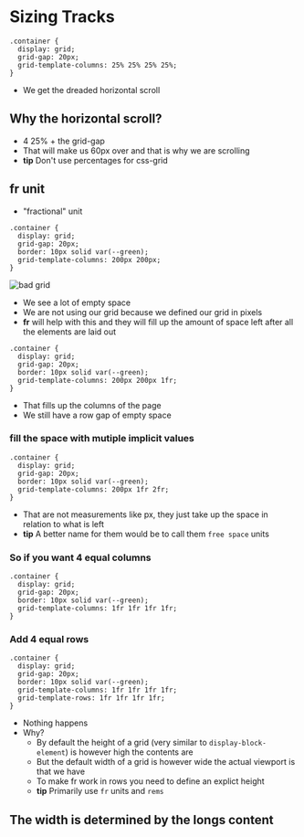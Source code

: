 # Sizing Tracks
```
.container {
  display: grid;
  grid-gap: 20px;
  grid-template-columns: 25% 25% 25% 25%;
}
```

* We get the dreaded horizontal scroll

## Why the horizontal scroll?
* 4 25% + the grid-gap
* That will make us 60px over and that is why we are scrolling
* **tip** Don't use percentages for css-grid

## fr unit
* "fractional" unit

```
.container {
  display: grid;
  grid-gap: 20px;
  border: 10px solid var(--green);
  grid-template-columns: 200px 200px;
}
```

![bad grid](https://i.imgur.com/BlIP9tc.png)

* We see a lot of empty space
* We are not using our grid because we defined our grid in pixels
* **fr** will help with this and they will fill up the amount of space left after all the elements are laid out

```
.container {
  display: grid;
  grid-gap: 20px;
  border: 10px solid var(--green);
  grid-template-columns: 200px 200px 1fr;
}
```

* That fills up the columns of the page
* We still have a row gap of empty space

### fill the space with mutiple implicit values
```
.container {
  display: grid;
  grid-gap: 20px;
  border: 10px solid var(--green);
  grid-template-columns: 200px 1fr 2fr;
}
```

* That are not measurements like px, they just take up the space in relation to what is left
* **tip** A better name for them would be to call them `free space` units

### So if you want 4 equal columns
```
.container {
  display: grid;
  grid-gap: 20px;
  border: 10px solid var(--green);
  grid-template-columns: 1fr 1fr 1fr 1fr;
}
```

### Add 4 equal rows
```
.container {
  display: grid;
  grid-gap: 20px;
  border: 10px solid var(--green);
  grid-template-columns: 1fr 1fr 1fr 1fr;
  grid-template-rows: 1fr 1fr 1fr 1fr;
}
```

* Nothing happens
* Why?
    - By default the height of a grid (very similar to `display-block-element`) is however high the contents are
    - But the default width of a grid is however wide the actual viewport is that we have
    - To make fr work in rows you need to define an explict height
    - **tip** Primarily use `fr` units and `rems`

## The width is determined by the longs content
